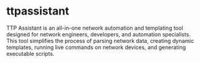 # ttpassistant
TTP Assistant is an all-in-one network automation and templating tool designed for network engineers, developers, and automation specialists. This tool simplifies the process of parsing network data, creating dynamic templates, running live commands on network devices, and generating executable scripts. 
